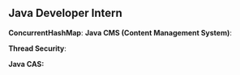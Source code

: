 ## Java Developer Intern

**ConcurrentHashMap**:
**Java CMS (Content Management System)**:

**Thread Security**:

**Java CAS:**

